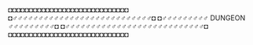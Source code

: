 ﻿◘◘◘◘◘◘◘◘◘◘◘◘◘◘◘◘◘◘◘◘◘◘◘◘◘◘◘◘◘
◘♂♂♂♂♂♂♂♂♂♂♂♂♂♂♂♂♂♂♂♂♂♂♂♂♂♂♂◘
◘♂♂♂♂♂♂♂♂♂ DUNGEON ♂♂♂♂♂♂♂♂♂◘
◘♂♂♂♂♂♂♂♂♂♂♂♂♂♂♂♂♂♂♂♂♂♂♂♂♂♂♂◘
◘◘◘◘◘◘◘◘◘◘◘◘◘◘◘◘◘◘◘◘◘◘◘◘◘◘◘◘◘


